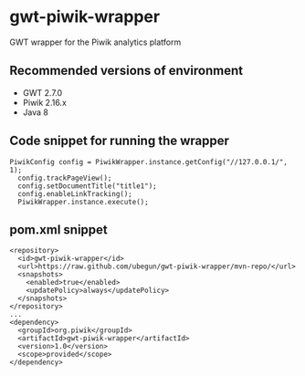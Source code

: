# gwt-piwik-wrapper
GWT wrapper for the Piwik analytics platform

## Recommended versions of environment
  - GWT 2.7.0
  - Piwik 2.16.x
  - Java 8


## Code snippet for running the wrapper

```
PiwikConfig config = PiwikWrapper.instance.getConfig("//127.0.0.1/", 1);
  config.trackPageView();
  config.setDocumentTitle("title1");
  config.enableLinkTracking();
  PiwikWrapper.instance.execute();
```

## pom.xml snippet

```
<repository>
  <id>gwt-piwik-wrapper</id>
  <url>https://raw.github.com/ubegun/gwt-piwik-wrapper/mvn-repo/</url>
  <snapshots>
    <enabled>true</enabled>
    <updatePolicy>always</updatePolicy>
  </snapshots>
</repository>
...
<dependency>
  <groupId>org.piwik</groupId>
  <artifactId>gwt-piwik-wrapper</artifactId>
  <version>1.0</version>
  <scope>provided</scope>
</dependency>

```
